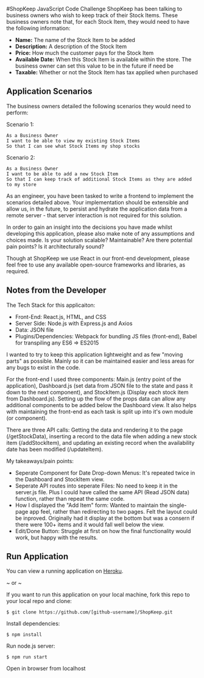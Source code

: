 #ShopKeep JavaScript Code Challenge
ShopKeep has been talking to business owners who wish to keep track of their Stock Items.
These business owners note that, for each Stock Item, they would need to have the following
information:
- **Name:** The name of the Stock Item to be added
- **Description:** A description of the Stock Item
- **Price:** How much the customer pays for the Stock Item
- **Available Date:** When this Stock Item is available within the store. The business owner can set
this value to be in the future if need be
- **Taxable:** Whether or not the Stock Item has tax applied when purchased

## Application Scenarios
The business owners detailed the following scenarios they would need to perform:

Scenario 1:
```
As a Business Owner
I want to be able to view my existing Stock Items
So that I can see what Stock Items my shop stocks
```

Scenario 2:
```
As a Business Owner
I want to be able to add a new Stock Item
So that I can keep track of additional Stock Items as they are added to my store
```

As an engineer, you have been tasked to write a frontend to implement the scenarios detailed
above. Your implementation should be extensible and allow us, in the future, to persist and
hydrate the application data from a remote server - that server interaction is not required for this
solution.

In order to gain an insight into the decisions you have made whilst developing this application,
please also make note of any assumptions and choices made. Is your solution scalable?
Maintainable? Are there potential pain points? Is it architecturally sound?

Though at ShopKeep we use React in our front-end development, please feel free to use any
available open-source frameworks and libraries, as required.

## Notes from the Developer
The Tech Stack for this applicaiton:
- Front-End: React.js, HTML, and CSS
- Server Side: Node.js with Express.js and Axios
- Data: JSON file
- Plugins/Dependencies: Webpack for bundling JS files (front-end), Babel for transpiling any ES6 => ES2015

I wanted to try to keep this application lightweight and as few "moving parts" as possible. Mainly so it can be maintained easier and less areas for any bugs to exist in the code.

For the front-end I used three components: Main.js (entry point of the application), Dashboard.js (set data from JSON file to the state and pass it down to the next component), and StockItem.js (Display each stock item from Dashboard.js). Setting up the flow of the props data can allow any additional components to be added below the Dashboard view. It also helps with maintaining the front-end as each task is split up into it's own module (or component).

There are three API calls: Getting the data and rendering it to the page (/getStockData), inserting a record to the data file when adding a new stock item (/addStockItem), and updating an existing record when the availability date has been modified (/updateItem).

My takeaways/pain points:
- Seperate Component for Date Drop-down Menus: It's repeated twice in the Dashboard and StockItem view.
- Seperate API routes into seperate Files: No need to keep it in the server.js file. Plus I could have called the same API (Read JSON data) function, rather than repeat the same code.
- How I displayed the "Add Item" form: Wanted to maintain the single-page app feel, rather than redirecting to two pages.  Felt the layout could be inproved. Originally had it display at the bottom but was a consern if there were 100+ items and it would fall well below the view.
- Edit/Done Button: Struggle at first on how the final functionality would work, but happy with the results.

## Run Application
You can view a running application on [Heroku](https://shop-keep.herokuapp.com/).

~ or ~

If you want to run this application on your local machine, fork this repo to your local repo and clone:
```
$ git clone https://github.com/[github-username]/ShopKeep.git
```
Install dependencies:
```
$ npm install
```
Run node.js server:
```
$ npm run start
```
Open in browser from localhost
